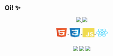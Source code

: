 ## Oi! :sparkles:

<div align="center">
  <a href="https://github.com/ingridlebrao">
  <img height="180em" src="https://github-readme-stats.vercel.app/api?username=ingridlebrao&show_icons=true&theme=dracula&include_all_commits=true&count_private=true"/>
  <img height="180em" src="https://github-readme-stats.vercel.app/api/top-langs/?username=ingridlebrao&layout=compact&langs_count=7&theme=dracula"/>
</div>
<div style="display: inline_block"><br>
  <div align="center">
  <img align="center" height="30" width="40" src="https://raw.githubusercontent.com/devicons/devicon/master/icons/html5/html5-original.svg">
  <img align="center" height="30" width="40" src="https://raw.githubusercontent.com/devicons/devicon/master/icons/css3/css3-original.svg">
  <img align="center" height="30" width="40" src="https://raw.githubusercontent.com/devicons/devicon/master/icons/javascript/javascript-plain.svg">
    <img align="center" height="30" width="40" src="https://raw.githubusercontent.com/devicons/devicon/master/icons/react/react-original.svg">
  </div>
  
  ##
 
  
<div align="center"> 
  

  <a href="https://instagram.com/ingridlebrao" target="_blank"><img src="https://img.shields.io/badge/-Instagram-aa79ab?style=for-the-badge&logo=instagram&logoColor=white" target="_blank"></a>
  <a href="https://www.linkedin.com/in/ingridlebrao" target="_blank"><img src="https://img.shields.io/badge/-LinkedIn-%230077B5?style=for-the-badge&logo=linkedin&logoColor=white" target="_blank"></a> 
  <a href = "mailto:ingridlebrao@gmail.com"><img src="https://img.shields.io/badge/-Gmail-ad6d78?style=for-the-badge&logo=gmail&logoColor=white" target="_blank"></a>

 
</div>
